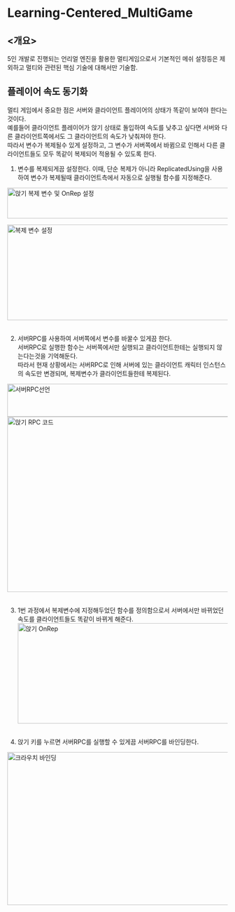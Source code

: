 # Learning-Centered_MultiGame

## <개요>
5인 개발로 진행되는 언리얼 엔진을 활용한 멀티게임으로서 기본적인 메쉬 설정등은 제외하고 멀티와 관련된 핵심 기술에 대해서만 기술함.


## 플레이어 속도 동기화
멀티 게임에서 중요한 점은 서버와 클라이언트 플레이어의 상태가 똑같이 보여야 한다는 것이다.  
예를들어 클라이언트 플레이어가 앉기 상태로 돌입하여 속도를 낮추고 싶다면 서버와 다른 클라이언트쪽에서도 그 클라이언트의 속도가 낮춰져야 한다.  
따라서 변수가 복제될수 있게 설정하고, 그 변수가 서버쪽에서 바뀜으로 인해서 다른 클라이언트들도 모두 똑같이 복제되어 적용될 수 있도록 한다.  

1. 변수를 복제되게끔 설정한다. 이때, 단순 복제가 아니라 ReplicatedUsing을 사용하여 변수가 복제될때 클라이언트측에서 자동으로 실행될 함수를 지정해준다.

<img width="758" height="70" alt="앉기 복제 변수 및 OnRep 설정" src="https://github.com/user-attachments/assets/e77628d7-dcd5-4405-972f-5e499362992f" />

<img width="944" height="218" alt="복제 변수 설정" src="https://github.com/user-attachments/assets/e7a5425b-3e19-4771-afb0-3ae9c9d14201" /><br><br>

2. 서버RPC를 사용하여 서버쪽에서 변수를 바꿀수 있게끔 한다.  
서버RPC로 실행한 함수는 서버쪽에서만 실행되고 클라이언트한테는 실행되지 않는다는것을 기억해둔다.  
따라서 현재 상황에서는 서버RPC로 인해 서버에 있는 클라이언트 캐릭터 인스턴스의 속도만 변경되며, 복제변수가 클라이언트들한테 복제된다.
<img width="1116" height="75" alt="서버RPC선언" src="https://github.com/user-attachments/assets/baef091c-688f-403d-a568-3f11f4d070f4" />
<img width="1116" height="400" alt="앉기 RPC 코드" src="https://github.com/user-attachments/assets/f26d1110-08ef-4119-9aba-c44cd5c9c6b8" /><br><br>

3. 1번 과정에서 복제변수에 지정해두었던 함수를 정의함으로서 서버에서만 바뀌었던 속도를 클라이언트들도 똑같이 바뀌게 해준다.
<img width="1219" height="229" alt="앉기 OnRep" src="https://github.com/user-attachments/assets/02ff7820-7782-443d-a825-dfe9fea2a856" /><br><br>

4. 앉기 키를 누르면 서버RPC를 실행할 수 있게끔 서버RPC를 바인딩한다.
<img width="1372" height="349" alt="크라우치 바인딩" src="https://github.com/user-attachments/assets/60f14826-807a-4629-a468-4138118bad14" />
